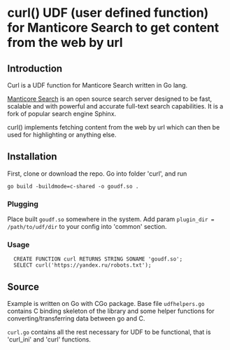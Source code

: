 # curl() UDF (user defined function) for Manticore Search to get content from the web by url

## Introduction

Curl is a UDF function for Manticore Search written in Go lang.

[Manticore Search](https://manticoresearch.com) is an open source search server designed to be fast, scalable and with powerful and accurate full-text search capabilities. It is a fork of popular search engine Sphinx.

curl() implements fetching content from the web by url which can then be used for highlighting or anything else.

## Installation
First, clone or download the repo.
Go into folder 'curl', and run

```
go build -buildmode=c-shared -o goudf.so .
```

### Plugging

Place built `goudf.so` somewhere in the system. Add param `plugin_dir = /path/to/udf/dir` to your
config into 'common' section.

### Usage

```mysql
  CREATE FUNCTION curl RETURNS STRING SONAME 'goudf.so';
  SELECT curl('https://yandex.ru/robots.txt');
```

## Source
Example is written on Go with CGo package. Base file `udfhelpers.go` contains C binding skeleton of the
library and some helper functions for converting/transferring data between go and C.

`curl.go` contains all the rest necessary for UDF to be functional,
that is 'curl_ini' and 'curl' functions.
